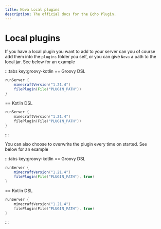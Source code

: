 ```yaml
---
title: Nova Local plugins
description: The official docs for the Echo Plugin.
---
```


# Local plugins
If you have a local plugin you want to add to your server can you of course add them into the `plugins` folder you self, or you can give `Nova` a path to the local jar.
See below for an example

:::tabs key:groovy-kotlin
== Groovy DSL
```groovy 
runServer {
    minecraftVersion("1.21.4")
    filePlugin(File("PLUGIN_PATH"))
}
```
== Kotlin DSL
```kotlin
runServer {
    minecraftVersion("1.21.4")
    filePlugin(File("PLUGIN_PATH"))
}
```
:::

You can also choose to overwrite the plugin every time on started.
See below for an example

:::tabs key:groovy-kotlin
== Groovy DSL
```groovy 
runServer {
    minecraftVersion("1.21.4")
    filePlugin(File("PLUGIN_PATH"), true)
}
```
== Kotlin DSL
```kotlin
runServer {
    minecraftVersion("1.21.4")
    filePlugin(File("PLUGIN_PATH"), true)
}
```
:::